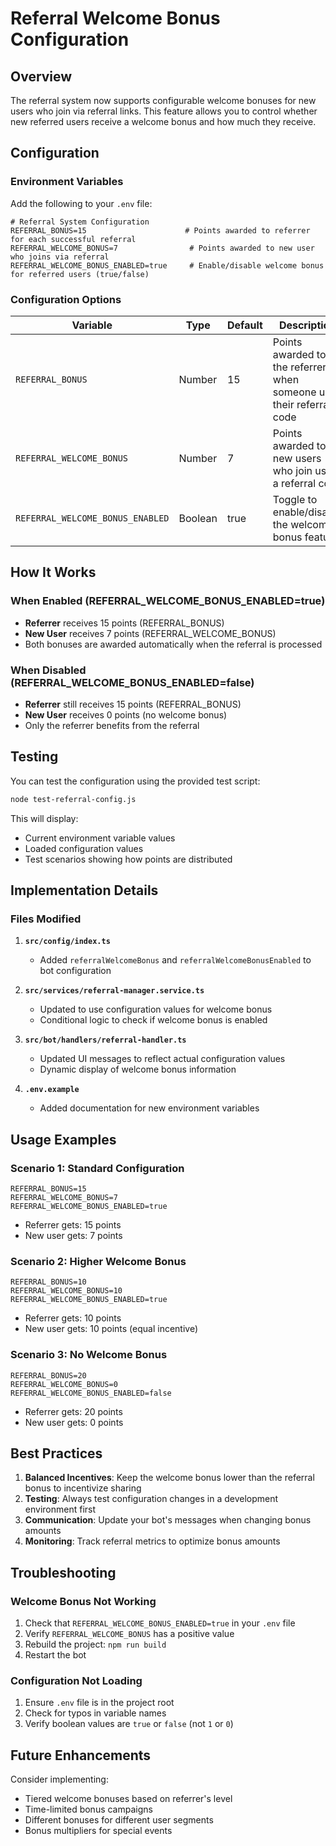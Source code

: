 # Referral Welcome Bonus Configuration

## Overview
The referral system now supports configurable welcome bonuses for new users who join via referral links. This feature allows you to control whether new referred users receive a welcome bonus and how much they receive.

## Configuration

### Environment Variables

Add the following to your `.env` file:

```env
# Referral System Configuration
REFERRAL_BONUS=15                      # Points awarded to referrer for each successful referral
REFERRAL_WELCOME_BONUS=7                # Points awarded to new user who joins via referral
REFERRAL_WELCOME_BONUS_ENABLED=true     # Enable/disable welcome bonus for referred users (true/false)
```

### Configuration Options

| Variable | Type | Default | Description |
|----------|------|---------|-------------|
| `REFERRAL_BONUS` | Number | 15 | Points awarded to the referrer when someone uses their referral code |
| `REFERRAL_WELCOME_BONUS` | Number | 7 | Points awarded to new users who join using a referral code |
| `REFERRAL_WELCOME_BONUS_ENABLED` | Boolean | true | Toggle to enable/disable the welcome bonus feature |

## How It Works

### When Enabled (REFERRAL_WELCOME_BONUS_ENABLED=true)
- **Referrer** receives 15 points (REFERRAL_BONUS)
- **New User** receives 7 points (REFERRAL_WELCOME_BONUS)
- Both bonuses are awarded automatically when the referral is processed

### When Disabled (REFERRAL_WELCOME_BONUS_ENABLED=false)
- **Referrer** still receives 15 points (REFERRAL_BONUS)
- **New User** receives 0 points (no welcome bonus)
- Only the referrer benefits from the referral

## Testing

You can test the configuration using the provided test script:

```bash
node test-referral-config.js
```

This will display:
- Current environment variable values
- Loaded configuration values
- Test scenarios showing how points are distributed

## Implementation Details

### Files Modified

1. **`src/config/index.ts`**
   - Added `referralWelcomeBonus` and `referralWelcomeBonusEnabled` to bot configuration

2. **`src/services/referral-manager.service.ts`**
   - Updated to use configuration values for welcome bonus
   - Conditional logic to check if welcome bonus is enabled

3. **`src/bot/handlers/referral-handler.ts`**
   - Updated UI messages to reflect actual configuration values
   - Dynamic display of welcome bonus information

4. **`.env.example`**
   - Added documentation for new environment variables

## Usage Examples

### Scenario 1: Standard Configuration
```env
REFERRAL_BONUS=15
REFERRAL_WELCOME_BONUS=7
REFERRAL_WELCOME_BONUS_ENABLED=true
```
- Referrer gets: 15 points
- New user gets: 7 points

### Scenario 2: Higher Welcome Bonus
```env
REFERRAL_BONUS=10
REFERRAL_WELCOME_BONUS=10
REFERRAL_WELCOME_BONUS_ENABLED=true
```
- Referrer gets: 10 points
- New user gets: 10 points (equal incentive)

### Scenario 3: No Welcome Bonus
```env
REFERRAL_BONUS=20
REFERRAL_WELCOME_BONUS=0
REFERRAL_WELCOME_BONUS_ENABLED=false
```
- Referrer gets: 20 points
- New user gets: 0 points

## Best Practices

1. **Balanced Incentives**: Keep the welcome bonus lower than the referral bonus to incentivize sharing
2. **Testing**: Always test configuration changes in a development environment first
3. **Communication**: Update your bot's messages when changing bonus amounts
4. **Monitoring**: Track referral metrics to optimize bonus amounts

## Troubleshooting

### Welcome Bonus Not Working
1. Check that `REFERRAL_WELCOME_BONUS_ENABLED=true` in your `.env` file
2. Verify `REFERRAL_WELCOME_BONUS` has a positive value
3. Rebuild the project: `npm run build`
4. Restart the bot

### Configuration Not Loading
1. Ensure `.env` file is in the project root
2. Check for typos in variable names
3. Verify boolean values are `true` or `false` (not `1` or `0`)

## Future Enhancements

Consider implementing:
- Tiered welcome bonuses based on referrer's level
- Time-limited bonus campaigns
- Different bonuses for different user segments
- Bonus multipliers for special events